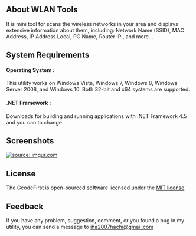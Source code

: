 ## About WLAN Tools

It is mini tool for scans the wireless networks in your area and displays extensive information about them, including: Network Name (SSID), MAC Address, IP Address Local, PC Name, Router IP , and more...

## System Requirements

#### Operating System : 
This utility works on Windows Vista, Windows 7, Windows 8, Windows Server 2008, and Windows 10. Both 32-bit and x64 systems are supported. 

#### .NET Framework : 
Downloads for building and running applications with .NET Framework 4.5 and you can to change.


## Screenshots

<a href="https://imgur.com/QoWgYMS"><img src="https://i.imgur.com/QoWgYMS.jpg" title="source: imgur.com" /></a>

## License

The GcodeFirst  is open-sourced software licensed under the [MIT license](http://opensource.org/licenses/MIT)

## Feedback
If you have any problem, suggestion, comment, or you found a bug in my utility, you can send a message to iha2007hachi@gmail.com

